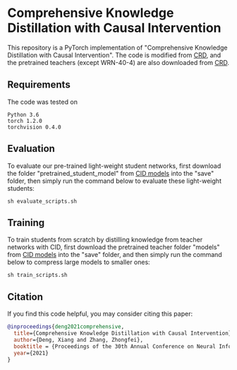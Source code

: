 # Comprehensive Knowledge Distillation with Causal Intervention

This repository is a PyTorch implementation of "Comprehensive Knowledge Distillation with Causal Intervention". The code is modified from [CRD], and the pretrained teachers (except WRN-40-4) are also downloaded from [CRD].

## Requirements

The code was tested on
```
Python 3.6
torch 1.2.0
torchvision 0.4.0
```

## Evaluation
To evaluate our pre-trained light-weight student networks, first download the folder "pretrained_student_model" from [CID models] into the "save" folder,  then simply run the command below to evaluate these light-weight students:

`sh evaluate_scripts.sh`

## Training
To train students from scratch by distilling knowledge from teacher networks with CID, first download the pretrained teacher folder "models" from [CID models] into the "save" folder, and then simply run the command below to compress large models to smaller ones:

`sh train_scripts.sh`

[CID models]: https://drive.google.com/drive/folders/1s-NwnDw3VXc_r87-XHEg1iM0KhxpXlbj?usp=sharing

[CRD]: https://github.com/HobbitLong/RepDistiller

## Citation
If you find this code helpful, you may consider citing this paper:
```bibtex
@inproceedings{deng2021comprehensive,
  title={Comprehensive Knowledge Distillation with Causal Intervention},
  author={Deng, Xiang and Zhang, Zhongfei},
  booktitle = {Proceedings of the 30th Annual Conference on Neural Information Processing Systems},
  year={2021}
}
```
